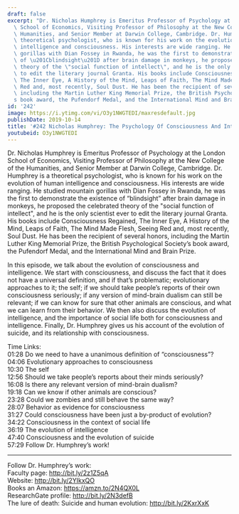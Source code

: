 ```yaml
---
draft: false
excerpt: "Dr. Nicholas Humphrey is Emeritus Professor of Psychology at the London\
  \ School of Economics, Visiting Professor of Philosophy at the New College of the\
  \ Humanities, and Senior Member at Darwin College, Cambridge. Dr. Humphrey is a\
  \ theoretical psychologist, who is known for his work on the evolution of human\
  \ intelligence and consciousness. His interests are wide ranging. He studied mountain\
  \ gorillas with Dian Fossey in Rwanda, he was the first to demonstrate the existence\
  \ of \u201Cblindsight\u201D after brain damage in monkeys, he proposed the celebrated\
  \ theory of the \"social function of intellect\", and he is the only scientist ever\
  \ to edit the literary journal Granta. His books include Consciousness Regained,\
  \ The Inner Eye, A History of the Mind, Leaps of Faith, The Mind Made Flesh, Seeing\
  \ Red and, most recently, Soul Dust. He has been the recipient of several honors,\
  \ including the Martin Luther King Memorial Prize, the British Psychological Society\u2019\
  s book award, the Pufendorf Medal, and the International Mind and Brain Prize."
id: '242'
image: https://i.ytimg.com/vi/O3y1NWGTEDI/maxresdefault.jpg
publishDate: 2019-10-14
title: '#242 Nicholas Humphrey: The Psychology Of Consciousness And Intelligence'
youtubeid: O3y1NWGTEDI
---
```

<div class="timelinks">

Dr. Nicholas Humphrey is Emeritus Professor of Psychology at the London School of Economics, Visiting Professor of Philosophy at the New College of the Humanities, and Senior Member at Darwin College, Cambridge. Dr. Humphrey is a theoretical psychologist, who is known for his work on the evolution of human intelligence and consciousness. His interests are wide ranging. He studied mountain gorillas with Dian Fossey in Rwanda, he was the first to demonstrate the existence of “blindsight” after brain damage in monkeys, he proposed the celebrated theory of the "social function of intellect", and he is the only scientist ever to edit the literary journal Granta. His books include Consciousness Regained, The Inner Eye, A History of the Mind, Leaps of Faith, The Mind Made Flesh, Seeing Red and, most recently, Soul Dust. He has been the recipient of several honors, including the Martin Luther King Memorial Prize, the British Psychological Society’s book award, the Pufendorf Medal, and the International Mind and Brain Prize.

In this episode, we talk about the evolution of consciousness and intelligence. We start with consciousness, and discuss the fact that it does not have a universal definition, and if that’s problematic; evolutionary approaches to it; the self; if we should take people’s reports of their own consciousness seriously; if any version of mind-brain dualism can still be relevant; if we can know for sure that other animals are conscious, and what we can learn from their behavior. We then also discuss the evolution of intelligence, and the importance of social life both for consciousness and intelligence. Finally, Dr. Humphrey gives us his account of the evolution of suicide, and its relationship with consciousness.

Time Links:  
<time>01:28</time> Do we need to have a unanimous definition of “consciousness”?  
<time>04:06</time> Evolutionary approaches to consciousness  
<time>10:30</time> The self  
<time>12:56</time> Should we take people’s reports about their minds seriously?  
<time>16:08</time> Is there any relevant version of mind-brain dualism?  
<time>19:18</time> Can we know if other animals are conscious?  
<time>23:28</time> Could we zombies and still behave the same way?  
<time>28:07</time> Behavior as evidence for consciousness  
<time>31:27</time> Could consciousness have been just a by-product of evolution?  
<time>34:22</time> Consciousness in the context of social life  
<time>36:19</time> The evolution of intelligence  
<time>47:40</time> Consciousness and the evolution of suicide  
<time>57:29</time> Follow Dr. Humphrey’s work!

---

Follow Dr. Humphrey’s work:  
Faculty page: http://bit.ly/2z1Z5qA  
Website: http://bit.ly/2YIkxQO  
Books an Amazon: https://amzn.to/2N4QX0L  
ResearchGate profile: http://bit.ly/2N3defB  
The lure of death: Suicide and human evolution: http://bit.ly/2KxrXxK
</div>

